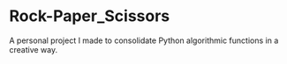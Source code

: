 # Rock-Paper_Scissors
A personal project I made to consolidate Python algorithmic functions in a creative way.
